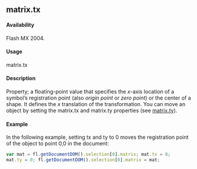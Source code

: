 ## matrix.tx

#### Availability

Flash MX 2004.

#### Usage

matrix.tx

#### Description

Property; a floating-point value that specifies the *x*-axis location of a symbol’s registration point (also *origin point* or
*zero point*) or the center of a shape. It defines the *x* translation of the transformation.
You can move an object by setting the matrix.tx and matrix.ty properties (see [matrix.ty](../Matrix_object/matrix5.md)).

#### Example


In the following example, setting tx and ty to 0 moves the registration point of the object to point 0,0 in the document:
```javascript
var mat = fl.getDocumentDOM().selection[0].matrix; mat.tx = 0;
mat.ty = 0; fl.getDocumentDOM().selection[0].matrix = mat;
```

<span id="matrix.ty" class="anchor"></span>
